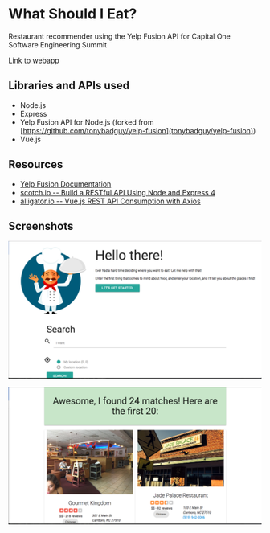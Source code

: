 # What Should I Eat?
Restaurant recommender using the Yelp Fusion API for Capital One Software Engineering Summit

[Link to webapp](https://what-should-i-eat.herokuapp.com/)

## Libraries and APIs used
- Node.js
- Express
- Yelp Fusion API for Node.js (forked from [https://github.com/tonybadguy/yelp-fusion](tonybadguy/yelp-fusion))
- Vue.js

## Resources
- [Yelp Fusion Documentation](https://www.yelp.com/developers/documentation/v3)
- [scotch.io -- Build a RESTful API Using Node and Express 4](https://scotch.io/tutorials/build-a-restful-api-using-node-and-express-4)
- [alligator.io -- Vue.js REST API Consumption with Axios](https://alligator.io/vuejs/rest-api-axios/)

## Screenshots
![](Screenshot%20-%20home.png)

![](Screenshot%20-%20results.png)
